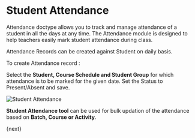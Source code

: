 <!-- add-breadcrumbs -->
# Student Attendance

Attendance doctype allows you to track and manage attendance of a student in all the days at any time. The Attendance module is designed to help teachers easily mark student attendance during class. 

Attendance Records can be created against Student on daily basis.

To create Attendance record :

Select the **Student, Course Schedule and Student Group** for which attendance is to be marked for the given date. Set the Status to Present/Absent and save. 

<img class="screenshot" alt="Student Attendance" src="/docs/assets/img/education/schedule/student-attendance.gif">

**Student Attendance tool** can be used for bulk updation of the attendance based on **Batch, Course or Activity**.

{next}